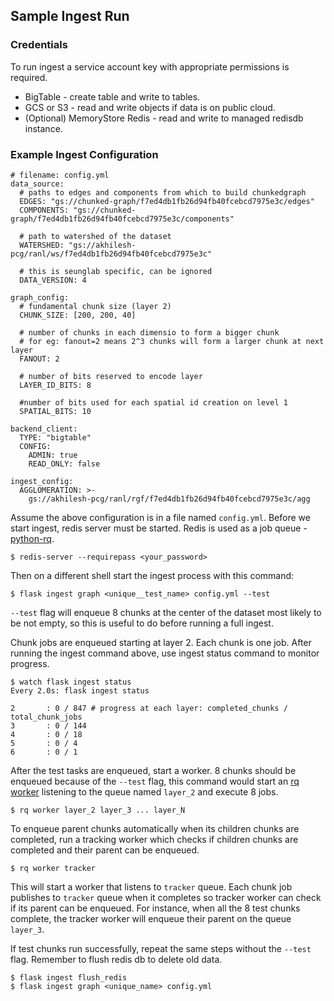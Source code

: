 ## Sample Ingest Run

### Credentials
To run ingest a service account key with appropriate permissions is required.

* BigTable - create table and write to tables.
* GCS or S3 - read and write objects if data is on public cloud.
* (Optional) MemoryStore Redis - read and write to managed redisdb instance.

### Example Ingest Configuration

```
# filename: config.yml
data_source:
  # paths to edges and components from which to build chunkedgraph
  EDGES: "gs://chunked-graph/f7ed4db1fb26d94fb40fcebcd7975e3c/edges"
  COMPONENTS: "gs://chunked-graph/f7ed4db1fb26d94fb40fcebcd7975e3c/components"

  # path to watershed of the dataset
  WATERSHED: "gs://akhilesh-pcg/ranl/ws/f7ed4db1fb26d94fb40fcebcd7975e3c"

  # this is seunglab specific, can be ignored
  DATA_VERSION: 4

graph_config:
  # fundamental chunk size (layer 2)
  CHUNK_SIZE: [200, 200, 40]

  # number of chunks in each dimensio to form a bigger chunk
  # for eg: fanout=2 means 2^3 chunks will form a larger chunk at next layer
  FANOUT: 2

  # number of bits reserved to encode layer
  LAYER_ID_BITS: 8

  #number of bits used for each spatial id creation on level 1
  SPATIAL_BITS: 10

backend_client:
  TYPE: "bigtable"
  CONFIG:
    ADMIN: true
    READ_ONLY: false

ingest_config:
  AGGLOMERATION: >-
    gs://akhilesh-pcg/ranl/rgf/f7ed4db1fb26d94fb40fcebcd7975e3c/agg
```

Assume the above configuration is in a file named `config.yml`. Before we start ingest, redis server must be started. Redis is used as a job queue - [python-rq](https://python-rq.org/).

```
$ redis-server --requirepass <your_password>
```
Then on a different shell start the ingest process with this command:

```
$ flask ingest graph <unique__test_name> config.yml --test
```
`--test` flag will enqueue 8 chunks at the center of the dataset most likely to be not empty, so this is useful to do before running a full ingest.

Chunk jobs are enqueued starting at layer 2. Each chunk is one job. After running the ingest command above, use ingest status command to monitor progress.

```
$ watch flask ingest status
Every 2.0s: flask ingest status

2       : 0 / 847 # progress at each layer: completed_chunks / total_chunk_jobs
3       : 0 / 144
4       : 0 / 18
5       : 0 / 4
6       : 0 / 1
```

After the test tasks are enqueued, start a worker. 8 chunks should be enqueued because of the `--test` flag, this command would start an [rq worker](https://python-rq.org/docs/workers/) listening to the queue named `layer_2` and execute 8 jobs.
```
$ rq worker layer_2 layer_3 ... layer_N
```

To enqueue parent chunks automatically when its children chunks are completed, run a tracking worker which checks if children chunks are completed and their parent can be enqueued.

```
$ rq worker tracker
```
This will start a worker that listens to `tracker` queue. Each chunk job publishes to `tracker` queue when it completes so tracker worker can check if its parent can be enqueued. For instance, when all the 8 test chunks complete, the tracker worker will enqueue their parent on the queue `layer_3`.

If test chunks run successfully, repeat the same steps without the `--test` flag. Remember to flush redis db to delete old data.

```
$ flask ingest flush_redis
$ flask ingest graph <unique_name> config.yml
```
